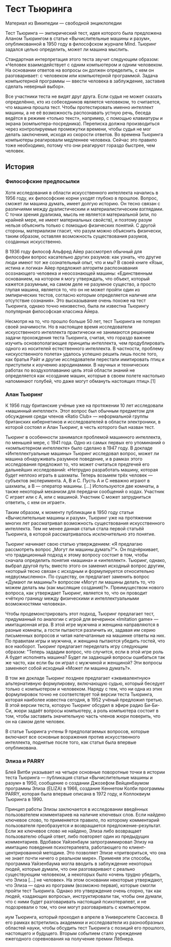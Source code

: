 # Тест Тьюринга

Материал из Википедии — свободной энциклопедии

Тест Тьюринга — эмпирический тест, идея которого была предложена Аланом Тьюрингом в статье «Вычислительные машины и разум», опубликованной в 1950 году в философском журнале Mind. Тьюринг задался целью определить, может ли машина мыслить.

Стандартная интерпретация этого теста звучит следующим образом: «Человек взаимодействует с одним компьютером и одним человеком. На основании ответов на вопросы он должен определить, с кем он разговаривает: с человеком или компьютерной программой. Задача компьютерной программы — ввести человека в заблуждение, заставив сделать неверный выбор».

Все участники теста не видят друг друга. Если судья не может сказать определённо, кто из собеседников является человеком, то считается, что машина прошла тест. Чтобы протестировать именно интеллект машины, а не её возможность распознавать устную речь, беседа ведётся в режиме «только текст», например, с помощью клавиатуры и экрана (компьютера-посредника). Переписка должна производиться через контролируемые промежутки времени, чтобы судья не мог делать заключения, исходя из скорости ответов. Во времена Тьюринга компьютеры реагировали медленнее человека. Сейчас это правило тоже необходимо, потому что они реагируют гораздо быстрее, чем человек.

## История
### Философские предпосылки
Хотя исследования в области искусственного интеллекта начались в 1956 году, их философские корни уходят глубоко в прошлое. Вопрос, сможет ли машина думать, имеет долгую историю. Он тесно связан с различиями между дуалистическим и материалистическим взглядами. С точки зрения дуализма, мысль не является материальной (или, по крайней мере, не имеет материальных свойств), и поэтому разум нельзя объяснить только с помощью физических понятий. С другой стороны, материализм гласит, что разум можно объяснить физически, таким образом, оставляя возможность существования разумов, созданных искусственно.

В 1936 году философ Альфред Айер рассмотрел обычный для философии вопрос касательно других разумов: как узнать, что другие люди имеют тот же сознательный опыт, что и мы? В своей книге «Язык, истина и логика» Айер предложил алгоритм распознавания осознающего человека и неосознающей машины: «Единственным основанием, на котором я могу утверждать, что объект, который кажется разумным, на самом деле не разумное существо, а просто глупая машина, является то, что он не может пройти один из эмпирических тестов, согласно которым определяется наличие или отсутствие сознания». Это высказывание очень похоже на тест Тьюринга, однако точно неизвестно, была ли известна Тьюрингу популярная философская классика Айера.

Несмотря на то, что прошло больше 50 лет, тест Тьюринга не потерял своей значимости. Но в настоящее время исследователи искусственного интеллекта практически не занимаются решением задачи прохождения теста Тьюринга, считая, что гораздо важнее изучить основополагающие принципы интеллекта, чем продублировать одного из носителей естественного интеллекта. В частности, проблему «искусственного полета» удалось успешно решить лишь после того, как братья Райт и другие исследователи перестали имитировать птиц и приступили к изучению аэродинамики. В научных и технических работах по воздухоплаванию цель этой области знаний не определяется как «создание машин, которые в своем полете настолько напоминают голубей, что даже могут обмануть настоящих птиц».[1]

### Алан Тьюринг
К 1956 году британские учёные уже на протяжении 10 лет исследовали «машинный интеллект». Этот вопрос был обычным предметом для обсуждения среди членов «Ratio Club» — неформальной группы британских кибернетиков и исследователей в области электроники, в которой состоял и Алан Тьюринг, в честь которого был назван тест.

Тьюринг в особенности занимался проблемой машинного интеллекта, по меньшей мере, с 1941 года. Одно из самых первых его упоминаний о «компьютерном интеллекте» было сделано в 1947 году. В докладе «Интеллектуальные машины» Тьюринг исследовал вопрос, может ли машина обнаруживать разумное поведение, и в рамках этого исследования предложил то, что может считаться предтечей его дальнейших исследований: «Нетрудно разработать машину, которая будет неплохо играть в шахматы. Теперь возьмем трёх человек — субъектов эксперимента. А, В и С. Пусть А и С неважно играют в шахматы, а В — оператор машины. […] Используются две комнаты, а также некоторый механизм для передачи сообщений о ходах. Участник С играет или с А, или с машиной. Участник С может затрудниться ответить, с кем он играет».

Таким образом, к моменту публикации в 1950 году статьи «Вычислительные машины и разум», Тьюринг уже на протяжении многих лет рассматривал возможность существования искусственного интеллекта. Тем не менее данная статья стала первой статьёй Тьюринга, в которой рассматривалось исключительно это понятие.

Тьюринг начинает свою статью утверждением: «Я предлагаю рассмотреть вопрос „Могут ли машины думать?“». Он подчёркивает, что традиционный подход к этому вопросу состоит в том, чтобы сначала определить понятия «машина» и «интеллект». Тьюринг, однако, выбрал другой путь; вместо этого он заменил исходный вопрос другим, «который тесно связан с исходным и формулируется относительно недвусмысленно». По существу, он предлагает заменить вопрос «Думают ли машины?» вопросом «Могут ли машины делать то, что можем делать мы (как мыслящие создания)?». Преимуществом нового вопроса, как утверждает Тьюринг, является то, что он проводит «чёткую границу между физическими и интеллектуальными возможностями человека».

Чтобы продемонстрировать этот подход, Тьюринг предлагает тест, придуманный по аналогии с игрой для вечеринок «Imitation game» — имитационная игра. В этой игре мужчина и женщина направляются в разные комнаты, а гости пытаются различить их, задавая им серию письменных вопросов и читая напечатанные на машинке ответы на них. По правилам игры и мужчина, и женщина пытаются убедить гостей, что все наоборот. Тьюринг предлагает переделать игру следующим образом: "Теперь зададим вопрос, что случится, если в этой игре роль А будет исполнять машина? Будет ли задающий вопросы ошибаться так же часто, как если бы он играл с мужчиной и женщиной? Эти вопросы заменяют собой исходный «Может ли машина думать?».

В том же докладе Тьюринг позднее предлагает «эквивалентную» альтернативную формулировку, включающую судью, который беседует только с компьютером и человеком. Наряду с тем, что ни одна из этих формулировок точно не соответствует той версии теста Тьюринга, которая наиболее известна сегодня, в 1952 учёный предложил третью. В этой версии теста, которую Тьюринг обсудил в эфире радио Би-Би-Си, жюри задаёт вопросы компьютеру, а роль компьютера состоит в том, чтобы заставить значительную часть членов жюри поверить, что он на самом деле человек.

В статье Тьюринга учтены 9 предполагаемых вопросов, которые включают все основные возражения против искусственного интеллекта, поднятые после того, как статья была впервые опубликована.

### Элиза и PARRY
Блей Витби указывает на четыре основные поворотные точки в истории теста Тьюринга — публикация статьи «Вычислительные машины и разум» в 1950, сообщение о создании Джозефом Вейценбаумом программы Элиза (ELIZA) в 1966, создание Кеннетом Колби программы PARRY, которая была впервые описана в 1972 году, и Коллоквиум Тьюринга в 1990.

Принцип работы Элизы заключается в исследовании введённых пользователем комментариев на наличие ключевых слов. Если найдено ключевое слово, то применяется правило, по которому комментарий пользователя преобразуется и возвращается предложение-результат. Если же ключевое слово не найдено, Элиза либо возвращает пользователю общий ответ, либо повторяет один из предыдущих комментариев. Вдобавок Уайзенбаум запрограммировал Элизу на имитацию поведения психотерапевта, работающего по клиент-центрированной методике. Это позволяет Элизе «притвориться, что она не знает почти ничего о реальном мире». Применяя эти способы, программа Уайзенбаума могла вводить в заблуждение некоторых людей, которые думали, что они разговаривают с реально существующим человеком, а некоторых было «очень трудно убедить, что Элиза […] не человек». На этом основании некоторые утверждают, что Элиза — одна из программ (возможно первая), которые смогли пройти тест Тьюринга. Однако это утверждение очень спорно, так как людей, «задающих вопросы», инструктировали так, чтобы они думали, что с ними будет разговаривать настоящий психотерапевт, и не подозревали о том, что они могут разговаривать с компьютером.

иум Тьюринга, который проходил в апреле в Университете Сассекса. В его рамках встретились академики и исследователи из разнообразных областей науки, чтобы обсудить тест Тьюринга с позиций его прошлого, настоящего и будущего. Вторым событием стало учреждение ежегодного соревнования на получение премии Лёбнера.